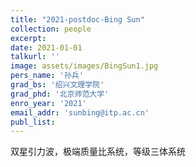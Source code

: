 ```yaml
---
title: "2021-postdoc-Bing Sun"
collection: people
excerpt: 
date: 2021-01-01
talkurl: ''
image: assets/images/BingSun1.jpg
pers_name: '孙兵'
grad_bs: '绍兴文理学院'
grad_phd: '北京师范大学'
enro_year: '2021' 
email_addr: 'sunbing@itp.ac.cn'
publ_list:
---
```



双星引力波，极端质量比系统，等级三体系统





